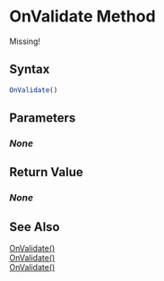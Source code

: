 # OnValidate Method
Missing!

## Syntax
```javascript
OnValidate()
```

## Parameters
### *None*

## Return Value
### *None*

## See Also
[OnValidate()](./OnValidate2.md)<br />
[OnValidate()](./OnValidate3.md)<br />
[OnValidate()](./OnValidate4.md)<br />
